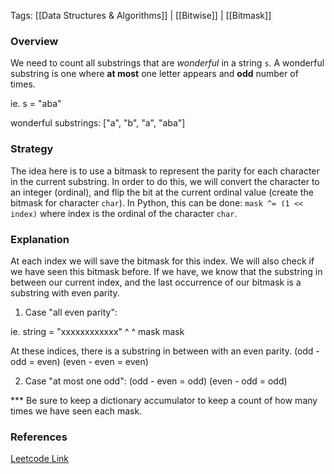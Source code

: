 
Tags: [[Data Structures & Algorithms]] | [[Bitwise]] | [[Bitmask]]


### Overview
We need to count all substrings that are *wonderful* in a string `s`. A wonderful substring is one where **at most** one letter appears and **odd** number of times.

ie. s = "aba"

wonderful substrings: ["a", "b", "a", "aba"]

### Strategy
The idea here is to use a bitmask to represent the parity for each character in the current substring. In order to do this, we will convert the character to an integer (ordinal), and flip the bit at the current ordinal value (create the bitmask for character `char`). In Python, this can be done: `mask ^= (1 << index)` where index is the ordinal of the character `char`.

### Explanation
At each index we will save the bitmask for this index. We will also check if we have seen this bitmask before. If we have, we know that the substring in between our current index, and the last occurrence of our bitmask is a substring with even parity. 

1. Case "all even parity":

ie. string = "xxxxxxxxxxxx"
              ^        ^ 
            mask      mask

At these indices, there is a substring in between with an even parity. (odd - odd = even) (even - even = even)

2. Case "at most one odd":
(odd - even = odd)
(even - odd = odd)


*** Be sure to keep a dictionary accumulator to keep a count of how many times we have seen each mask.


### References
[Leetcode Link](https://leetcode.com/problems/number-of-wonderful-substrings/submissions/1304057111/?envType=daily-question&envId=2024-04-30)

